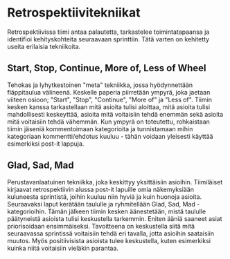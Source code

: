 # Retrospektiivitekniikat

Retrospektiivissa tiimi antaa palautetta, tarkastelee toimintatapaansa ja identifioi kehityskohteita seuraavaan sprinttiin. Tätä varten on kehitetty useita erilaisia tekniikoita.

## Start, Stop, Continue, More of, Less of Wheel

Tehokas ja lyhytkestoinen "meta" tekniikka, jossa hyödynnettään fläppitaulua välineenä. Keskelle paperia piirretään ympyrä, joka jaetaan viiteen osioon; "Start", "Stop", "Continue", "More of" ja "Less of". Tiimin kesken kanssa tarkastellaan mitä asioita tulisi aloittaa, mitä asioita tulisi mahdollisesti keskeyttää, asioita mitä voitaisiin tehdä enemmän sekä asioita mitä voitaisiin tehdä vähemmän. Kun ympyrä on toteutettu, rohkaistaan tiimin jäseniä kommentoimaan kategorioita ja tunnistamaan mihin kategoriaan kommentti/ehdotus kuuluu - tähän voidaan yleisesti käyttää esimerkiksi post-it lappuja.


## Glad, Sad, Mad

Perustavanlaatuinen tekniikka, joka keskittyy yksittäisiin asioihin. Tiimiläiset kirjaavat retrospektiivin alussa post-it lapuille omia näkemyksiään kuluneesta sprintistä, joihin kuuluu niin hyviä ja kuin huonoja asioita. Seuraavaksi laput kerätään taululle ja ryhmitellään Glad, Sad, Mad -kategorioihin. Tämän jälkeen tiimin kesken äänestetään, mistä taululle päätyneistä asioista tulisi keskustella tarkemmin. Eniten ääniä saaneet asiat priorisoidaan ensimmäiseksi. Tavoitteena on keskustella siitä mitä seuraavassa sprintissä voitaisiin tehdä eri tavalla, jotta asioihin saataisiin muutos. Myös positiivisista asioista tulee keskustella, kuten esimerkiksi kuinka niitä voitaisiin vieläkin parantaa.